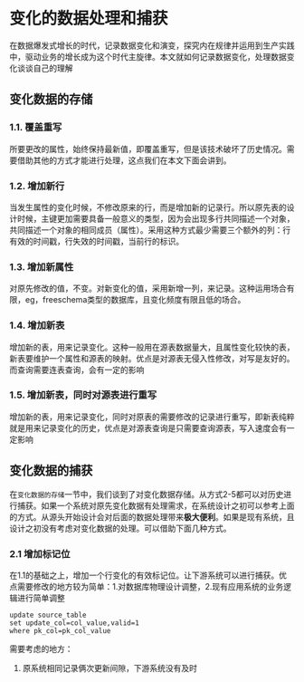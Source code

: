 # 变化的数据处理和捕获
在数据爆发式增长的时代，记录数据变化和演变，探究内在规律并运用到生产实践中，驱动业务的增长成为这个时代主旋律。本文就如何记录数据变化，处理数据变化谈谈自己的理解
## 变化数据的存储
### 1.1. 覆盖重写  
所要更改的属性，始终保持最新值，即覆盖重写，但是该技术破坏了历史情况。需要借助其他的方式才能进行处理，这点我们在本文下面会讲到。
### 1.2. 增加新行  
当发生属性的变化时候，不修改原来的行，而是增加新的记录行。所以原先表的设计时候，主键更加需要具备一般意义的类型，因为会出现多行共同描述一个对象，共同描述一个对象的相同成员（属性）。采用这种方式最少需要三个额外的列：行有效的时间戳，行失效的时间戳，当前行的标识。
### 1.3. 增加新属性
对原先修改的值，不变。对新变化的值，采用新增一列，来记录。这种运用场合有限，eg，freeschema类型的数据库，且变化频度有限且低的场合。
### 1.4. 增加新表
增加新的表，用来记录变化。这种一般用在源表数据量大，且属性变化较快的表，新表要维护一个属性和源表的映射。优点是对源表无侵入性修改，对写是友好的。而查询需要连表查询，会有一定的影响
### 1.5. 增加新表，同时对源表进行重写
增加新的表，用来记录变化，同时对原表的需要修改的记录进行重写，即新表纯粹就是用来记录变化的历史，优点是对源表查询是只需要查询源表，写入速度会有一定影响  

## 变化数据的捕获  
在`变化数据的存储`一节中，我们谈到了对变化数据存储。从方式2-5都可以对历史进行捕获。如果一个系统对原先变化数据有处理需求，在系统设计之初可以参考上面的方式。从源头开始设计会对后面的数据处理带来**极大便利**。如果是现有系统，且设计之初没有考虑对变化数据的处理。可以借助下面几种方式。
### 2.1 增加标记位  
在1.1的基础之上，增加一个行变化的有效标记位。让下游系统可以进行捕获。优点需要修改的地方较为简单：1.对数据库物理设计调整，2.现有应用系统的业务逻辑进行简单调整
```
update source_table 
set update_col=col_value,valid=1 
where pk_col=pk_col_value
```
需要考虑的地方：  
1. 原系统相同记录俩次更新间隙，下游系统没有及时
